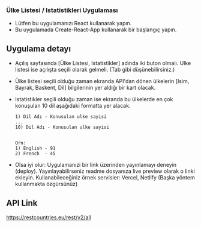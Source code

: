 ### Ülke Listesi / Istatistikleri Uygulaması

- Lütfen bu uygulamanızı React kullanarak yapın.
- Bu uygulamada Create-React-App kullanarak bir başlangıç yapın.

## Uygulama detayı

- Açılış sayfasında [Ülke Listesi, Istatistikler] adında iki buton olmalı. Ulke listesi ise açılışta seçili olarak gelmeli. (Tab gibi düşünebilirsiniz.)


- Ülke listesi seçili olduğu zaman ekranda API'dan dönen ülkelerin [Isim, Bayrak, Baskent, Dil] bilgilerinin yer aldığı bir kart olacak.

- Istatistikler seçili olduğu zaman ise ekranda bu ülkelerde en çok konuşulan 10 dil aşağıdaki formatta yer alacak.
    ```
    1) Dil Adı - Konusulan ulke sayisi
    ...
    10) Dil Adı - Konusulan ulke sayisi


    Orn: 
    1) English - 91
    2) French  - 45
    ```

- Olsa iyi olur: Uygulamanızi bir link üzerinden yayınlamayı  deneyin (deploy). Yayınlayabilirseniz readme dosyanıza live preview olarak o linki ekleyin. Kullanabileceğiniz örnek servisler: Vercel, Netlify (Başka yöntem kullanmakta özgürsünüz)


## API Link
https://restcountries.eu/rest/v2/all